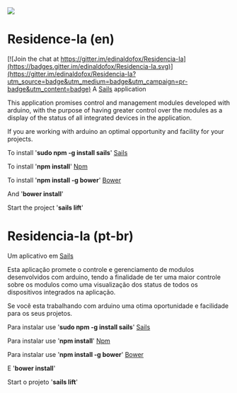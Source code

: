 <a href="https://travis-ci.org/edinaldofox/Residencia-Ia" target="_blank">
    <img src="https://travis-ci.org/edinaldofox/Residencia-Ia.svg?branch=master" />
</a>


# Residence-Ia (en)

[![Join the chat at https://gitter.im/edinaldofox/Residencia-Ia](https://badges.gitter.im/edinaldofox/Residencia-Ia.svg)](https://gitter.im/edinaldofox/Residencia-Ia?utm_source=badge&utm_medium=badge&utm_campaign=pr-badge&utm_content=badge)
A [Sails](http://sailsjs.org) application

This application promises control and management modules developed with arduino, with the purpose of having greater control over the modules as a display of the status of all integrated devices in the application.

If you are working with arduino an optimal opportunity and facility for your projects.

To install '<strong>sudo npm -g install sails</strong>' [Sails](http://sailsjs.org/get-started)

To install '<strong>npm install</strong>' [Npm](https://docs.npmjs.com/cli/install)

To install '<strong>npm install -g bower</strong>' [Bower](http://bower.io/#install-bower)

And '<strong>bower install</strong>'

Start the project '<strong>sails lift</strong>'

# Residencia-Ia (pt-br)

Um aplicativo em [Sails](http://sailsjs.org)

Esta aplicação promete o controle e gerenciamento de modulos desenvolvidos com arduino, tendo a finalidade de ter uma maior controle sobre os modulos como uma visualização dos status de todos os dispositivos integrados na aplicação.

Se você esta trabalhando com arduino uma otima oportunidade e facilidade para os seus projetos.

Para instalar use '<strong>sudo npm -g install sails</strong>' [Sails](http://sailsjs.org/get-started)

Para instalar use '<strong>npm install</strong>' [Npm](https://docs.npmjs.com/cli/install)

Para instalar use '<strong>npm install -g bower</strong>' [Bower](http://bower.io/#install-bower)

E '<strong>bower install</strong>'

Start o projeto '<strong>sails lift</strong>'
